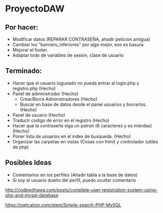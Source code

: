 # ProyectoDAW

## Por hacer:
  - Modificar datos (REPARAR CONTRASEÑA, añadir peticion antigua)
  - Cambiar los "banners_inferiores" por algo mejor, eso es basura
  - Mejorar el footer.
  - Adaptar todo de variables de sesion, clase de usuario

## Terminado:
- Hacer que el usuario logueado no pueda entrar al login.php y registro.php (Hecho)
- Panel de administrador (Hecho)
  - Crear/Borra Administradores (Hecho)
  - Buscar en base de datos desde el panel usuarios y borrarlos. (Hecho)
- Panel de usuario (Hecho)
- Traducir codigo de error en el registro (Hecho)
- Hacer que la contraseña siga un patron (8 caracteres y es mierdas) (Hecho)
- Poner lista de usuarios en el index de busqueda. (Hecho)
- Organizar las carpetas en vistas (Cosas con html) y controlador (utiles de php)

## Posibles Ideas
- Comentarios en los perfiles (Añadir tabla a la base de datos)
- Si soy el usuario dueño del perfil, puedo ocultar comentario 

http://codewithawa.com/posts/complete-user-registration-system-using-php-and-mysql-database

https://owlcation.com/stem/Simple-search-PHP-MySQL
